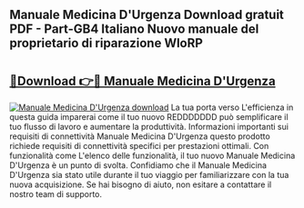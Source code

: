 ## Manuale Medicina D'Urgenza Download gratuit PDF - Part-GB4 Italiano Nuovo manuale del proprietario di riparazione WloRP

# <h2><a href="http://df9my4w.blite.top/?on=Manuale+Medicina+D%27Urgenza">🔗Download 👉🔴 Manuale Medicina D'Urgenza</a></h2>

[![Manuale Medicina D'Urgenza download](https://i.imgur.com/lujVjoI.png)](http://df9my4w.blite.top/?on=Manuale+Medicina+D%27Urgenza)
La tua porta verso L'efficienza in questa guida imparerai come il tuo nuovo REDDDDDDD può semplificare il tuo flusso di lavoro e aumentare la produttività. Informazioni importanti sui requisiti di connettività Manuale Medicina D'Urgenza questo prodotto richiede requisiti di connettività specifici per prestazioni ottimali. Con funzionalità come L'elenco delle funzionalità, il tuo nuovo Manuale Medicina D'Urgenza è un punto di svolta. Confidiamo che il Manuale Medicina D'Urgenza sia stato utile durante il tuo viaggio per familiarizzare con la tua nuova acquisizione. Se hai bisogno di aiuto, non esitare a contattare il nostro team di supporto.
